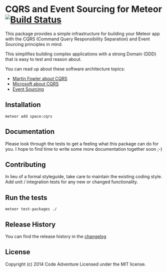# CQRS and Event Sourcing for Meteor [![Build Status](https://travis-ci.org/CodeAdventure/space-cqrs.svg?branch=master)](https://travis-ci.org/CodeAdventure/space-cqrs)

This package provides a simple infrastructure for building your Meteor app
with the CQRS (Command Query Responsibility Separation) and Event Sourcing
principles in mind.

This simplifies building complex applications with a strong Domain (DDD)
that is easy to test and reason about.

You can read up about these software architecture topics:
* [Martin Fowler about CQRS](http://martinfowler.com/bliki/CQRS.html)
* [Microsoft about CQRS](http://msdn.microsoft.com/en-us/library/dn568103.aspx)
* [Event Sourcing](https://github.com/eventstore/eventstore/wiki/Event-Sourcing-Basics)

## Installation
`meteor add space:cqrs`

## Documentation
Please look through the tests to get a feeling what this package can do for you.
I hope to find time to write some more documentation together soon ;-)

## Contributing
In lieu of a formal styleguide, take care to maintain the existing coding style.
Add unit / integration tests for any new or changed functionality.

## Run the tests
`meteor test-packages ./`

## Release History
You can find the release history in the [changelog](https://github.com/CodeAdventure/space-cqrs/blob/master/CHANGELOG.md)

## License
Copyright (c) 2014 Code Adventure
Licensed under the MIT license.
